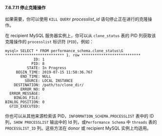 #### 7.6.7.11 停止克隆操作

如果需要，你可以使用 `KILL QUERY` *processlist_id* 语句停止正在进行的克隆操作。

在 recipient MySQL 服务器实例上，你可以从 `clone_status` 表的 PID 列获取该克隆操作的 `processlist` 标识符 (`PID`)，例如：

```mysql\
mysql> SELECT * FROM performance_schema.clone_status\G
*************************** 1. row ***************************
             ID: 1
            PID: 8
          STATE: In Progress
     BEGIN_TIME: 2019-07-15 11:58:36.767
       END_TIME: NULL
         SOURCE: LOCAL INSTANCE
    DESTINATION: /path/to/clone_dir/
       ERROR_NO: 0
  ERROR_MESSAGE:
    BINLOG_FILE:
BINLOG_POSITION: 0
  GTID_EXECUTED:
```

你也可以从其他来源检索该 PID，`INFORMATION_SCHEMA.PROCESSLIST` 表中的 ID 列，`SHOW PROCESSLIST` 输出中的 Id 列，或`Performance Schema` 中 `threads` 表的 `PROCESSLIST_ID` 列。这些方法在 donor 或 recipient MySQL 实例上均适用。